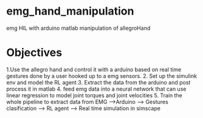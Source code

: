 # emg_hand_manipulation
emg HIL with arduino matlab manipulation of allegroHand 
# Objectives 
1.Use the allegro hand and control it with a arduino based on real time gestures done by a user hooked up to a emg sensors. 
2. Set up the simulink env and model the RL agent 
3. Extract the data from the arduino and post process it in matlab
4. feed emg data into a neural network that can use linear regression to model joint torques and joint velocities 
5. Train the whole pipeline to extract data from EMG -->Arduino --> Gestures clasification --> RL agent --> Real time simulation in simscape